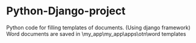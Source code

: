 # Python-Django-project
Python code for filling templates of documents. (Using django framework)
Word documents are saved in \my_app\my_app\apps\otn\word templates
